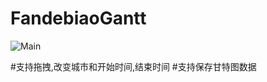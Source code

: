 # FandebiaoGantt

![Main](https://github.com/fandebiao/FandebiaoGantt/issues/1#issue-1236081389)


#支持拖拽,改变城市和开始时间,结束时间
#支持保存甘特图数据

